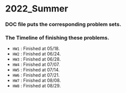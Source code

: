 # 2022_Summer
### DOC file puts the corresponding problem sets.
### The Timeline of finishing these problems.
* `HW1` : Finished at $05/18$.
* `HW2` : Finished at $06/24$.
* `HW3` : Finished at $06/28$.
* `HW4` : Finished at $07/07$.
* `HW5` : Finished at $07/14$.
* `HW6` : Finished at $07/21$.
* `HW7` : Finished at $08/08$.
* `HW8` : Finished at $08/29$.
